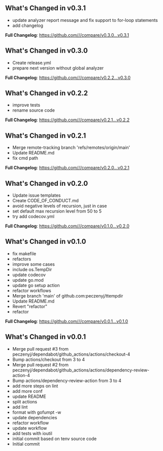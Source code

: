 ## What's Changed in v0.3.1
* update analyzer report message and fix support to for-loop statements
* add changelog

**Full Changelog**: https://github.com///compare/v0.3.0...v0.3.1

## What's Changed in v0.3.0
* Create release.yml
* prepare next version without global analyzer

**Full Changelog**: https://github.com///compare/v0.2.2...v0.3.0

## What's Changed in v0.2.2
* improve tests
* rename source code

**Full Changelog**: https://github.com///compare/v0.2.1...v0.2.2

## What's Changed in v0.2.1
* Merge remote-tracking branch 'refs/remotes/origin/main'
* Update README.md
* fix cmd path

**Full Changelog**: https://github.com///compare/v0.2.0...v0.2.1

## What's Changed in v0.2.0
* Update issue templates
* Create CODE_OF_CONDUCT.md
* avoid negative levels of recursion, just in case
* set default max recursion level from 50 to 5
* try add codecov.yml

**Full Changelog**: https://github.com///compare/v0.1.0...v0.2.0

## What's Changed in v0.1.0
* fix makefile
* refactors
* improve some cases
* include os.TempDir
* update codecov
* update go.mod
* update go setup action
* refactor workflows
* Merge branch 'main' of github.com:peczenyj/ttempdir
* Update README.md
* Revert "refactor"
* refactor

**Full Changelog**: https://github.com///compare/v0.0.1...v0.1.0

## What's Changed in v0.0.1
* Merge pull request #3 from peczenyj/dependabot/github_actions/actions/checkout-4
* Bump actions/checkout from 3 to 4
* Merge pull request #2 from peczenyj/dependabot/github_actions/actions/dependency-review-action-4
* Bump actions/dependency-review-action from 3 to 4
* add more steps on lint
* add more conf
* update README
* split actions
* add lint
* format with gofumpt -w
* update dependencies
* refactor workflow
* update workflow
* add tests with ioutil
* initial commit based on tenv source code
* Initial commit

<!-- generated by git-cliff -->

